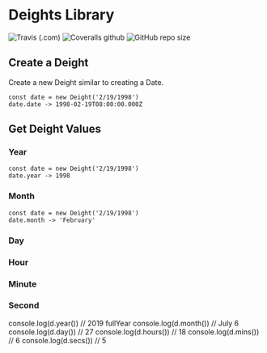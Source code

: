 # Deights Library
![Travis (.com)](https://img.shields.io/travis/com/t0ri/dates?style=flat-square)
![Coveralls github](https://img.shields.io/coveralls/github/t0ri/dates?style=flat-square)
![GitHub repo size](https://img.shields.io/github/repo-size/t0ri/dates?style=flat-square)

## Create a Deight
Create a new Deight similar to creating a Date.
```
const date = new Deight('2/19/1998')
date.date -> 1998-02-19T08:00:00.000Z
```

## Get Deight Values
### Year
```
const date = new Deight('2/19/1998')
date.year -> 1998
```
### Month
```
const date = new Deight('2/19/1998')
date.month -> 'February'
```
### Day

### Hour

### Minute

### Second
console.log(d.year())  // 2019 fullYear
console.log(d.month()) // July 6
console.log(d.day())   // 27
console.log(d.hours()) // 18
console.log(d.mins()) // 6
console.log(d.secs()) // 5